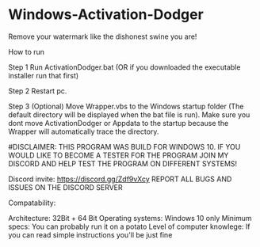 # Windows-Activation-Dodger
Remove your watermark like the dishonest swine you are!

How to run 

Step 1 Run ActivationDodger.bat (OR if you downloaded the executable installer run that first)

Step 2 Restart pc.

Step 3 (Optional) Move Wrapper.vbs to the Windows startup folder (The default directory will be displayed when the bat file is run). Make sure you dont move ActivationDodger or Appdata to the startup because the Wrapper will automatically trace the directory.

#DISCLAIMER: 
THIS PROGRAM WAS BUILD FOR WINDOWS 10. IF YOU WOULD LIKE TO BECOME A TESTER FOR THE PROGRAM JOIN MY DISCORD AND HELP TEST THE PROGRAM ON DIFFERENT SYSTEMS!

Discord invite: https://discord.gg/Zdf9vXcy 
REPORT ALL BUGS AND ISSUES ON THE DISCORD SERVER

Compatability: 

Architecture: 32Bit + 64 Bit
Operating systems: Windows 10 only
Minimum specs: You can probably run it on a potato
Level of computer knowlege: If you can read simple instructions you'll be just fine


